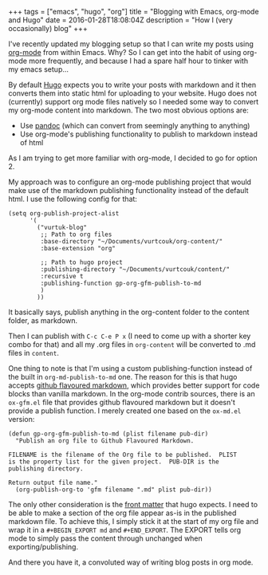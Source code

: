 +++
tags = ["emacs", "hugo", "org"]
title = "Blogging with Emacs, org-mode and Hugo"
date = 2016-01-28T18:08:04Z
description = "How I (very occasionally) blog"
+++

I've recently updated my blogging setup so that I can write my posts using [org-mode](<http://www.orgmode.org>) from within Emacs. Why? So I can get into the habit of using org-mode more frequently, and because I had a spare half hour to tinker with my emacs setup&#x2026;

By default [Hugo](<http://gohugo.io>) expects you to write your posts with markdown and it then converts them into static html for uploading to your website. Hugo does not (currently) support org mode files natively so I needed some way to convert my org-mode content into markdown. The two most obvious options are:

-   Use [pandoc](<http://www.pandoc.org>) (which can convert from seemingly anything to anything)
-   Use org-mode's publishing functionality to publish to markdown instead of html

As I am trying to get more familiar with org-mode, I decided to go for option 2.

My approach was to configure an org-mode publishing project that would make use of the markdown publishing functionality instead of the default html. I use the following config for that:

```emacs-lisp
(setq org-publish-project-alist
      '(
        ("vurtuk-blog"
         ;; Path to org files
         :base-directory "~/Documents/vurtcouk/org-content/"
         :base-extension "org"

         ;; Path to hugo project
         :publishing-directory "~/Documents/vurtcouk/content/"
         :recursive t
         :publishing-function gp-org-gfm-publish-to-md
         )
        ))
```

It basically says, publish anything in the org-content folder to the content folder, as markdown.

Then I can publish with `C-c C-e P x` (I need to come up with a shorter key combo for that) and all my .org files in `org-content` will be converted to .md files in `content`.

One thing to note is that I'm using a custom publishing-function instead of the built in `org-md-publish-to-md` one. The reason for this is that hugo accepts [github flavoured markdown](<https://help.github.com/articles/working-with-advanced-formatting/>), which provides better support for code blocks than vanilla markdown. In the org-mode contrib sources, there is an `ox-gfm.el` file that provides github flavoured markdown but it doesn't provide a publish function. I merely created one based on the `ox-md.el` version:

```emacs-lisp
(defun gp-org-gfm-publish-to-md (plist filename pub-dir)
  "Publish an org file to Github Flavoured Markdown.

FILENAME is the filename of the Org file to be published.  PLIST
is the property list for the given project.  PUB-DIR is the
publishing directory.

Return output file name."
  (org-publish-org-to 'gfm filename ".md" plist pub-dir))
```

The only other consideration is the [front matter](<http://gohugo.io/content/front-matter/>) that hugo expects. I need to be able to make a section of the org file appear as-is in the published markdown file. To achieve this, I simply stick it at the start of my org file and wrap it in a `#+BEGIN_EXPORT md` and `#+END_EXPORT`. The EXPORT tells org mode to simply pass the content through unchanged when exporting/publishing.

And there you have it, a convoluted way of writing blog posts in org mode.
